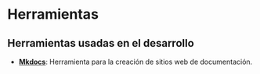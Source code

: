 # Herramientas

## Herramientas usadas en el desarrollo

- [**Mkdocs**](https://www.mkdocs.org/): Herramienta para la creación de
sitios web de documentación.
